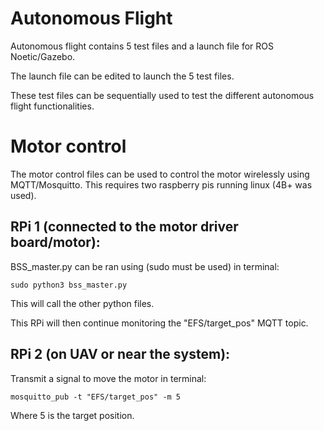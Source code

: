 # Autonomous Flight

Autonomous flight contains 5 test files and a launch file for ROS Noetic/Gazebo.

The launch file can be edited to launch the 5 test files.

These test files can be sequentially used to test the different autonomous flight functionalities.


# Motor control

The motor control files can be used to control the motor wirelessly using MQTT/Mosquitto. This requires two raspberry pis running linux (4B+ was used).



## RPi 1 (connected to the motor driver board/motor):

BSS_master.py can be ran using (sudo must be used) in terminal:

``` sudo python3 bss_master.py ```

This will call the other python files.

This RPi will then continue monitoring the "EFS/target_pos" MQTT topic. 



## RPi 2 (on UAV or near the system):

Transmit a signal to move the motor in terminal:

``` mosquitto_pub -t "EFS/target_pos" -m 5 ```

Where 5 is the target position.

